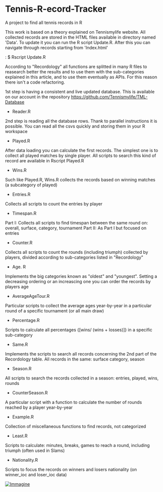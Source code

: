 # Tennis-R-ecord-Tracker
A project to find all tennis records in R

This work is based on a theory explained on Tennismylife website. All collected records are stored in the HTML files available in directory named 'Data'. To update it you can run the R script Update.R. After this you can navigate through records starting from 'Index.html'

: $ Rscript Update.R

According to "Recordology" all functions are splitted in many R files to reasearch better the results and to use them with the sub-categories explained in this article, and to use them eventually as APIs. For this reason there isn't a code refactoring.

1st step is having a consistent and live updated database. This is available on our account in the repository https://github.com/Tennismylife/TML-Database

* Reader.R 

2nd step is reading all the database rows. Thank to parallel instructions it is possible. You can read all the csvs quickly and storing them in your R workspace

* Played.R

After data loading you can calculate the first records. The simplest one is to collect all played matches by single player. All scripts to search this kind of record are available in Rscript Played.R

* Wins.R

Such like Played.R, Wins.R collects the records based on winning matches (a subcategory of played)

* Entries.R

Collects all scripts to count the entries by player

* Timespan.R

Part I: Collects all scripts to find timespan between the same round on: overall, surface, category, tournament
Part II: As Part I but focused on entries

* Counter.R

Collects all scripts to count the rounds (including triumph) collected by players, divided according to sub-categories listed in "Recordology"

* Age. R

Implements the big categories known as "oldest" and "youngest". Setting a decreasing ordering or an increascing one you can order the records by players age

* AverageAgeTour.R

Particular scripts to collect the average ages year-by-year in a particular round of a specific tournament (or all main draw)

* Percentage.R

Scripts to calculate all percentages {[wins/ (wins + losses)]} in a specific sub-category

* Same.R

Implements the scripts to search all records concerning the 2nd part of the Recordology table. All records in the same: surface  category, season

* Season.R

All scripts to search the records collected in a season: entries, played, wins, rounds

* CounterSeason.R

A particular script with a function to calculate the number of rounds reached by a player year-by-year

* Example.R

Collection of miscellaneous functions to find records, not categorized

* Least.R

Scripts to calculate: minutes, breaks, games to reach a round, including triumph (often used in Slams)

* Nationality.R

Scripts to focus the records on winners and losers nationality (on winner_ioc and loser_ioc data)


<a href="https://ibb.co/s6ZVRd3"><img src="https://i.ibb.co/k9tSBsc/Immagine.png" alt="Immagine" border="0"></a>



